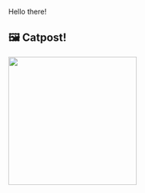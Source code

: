 Hello there!



## 🖼️ Catpost!

<sub>
    <img src="https://cdn2.thecatapi.com/images/afi.jpg" height="256">
</sub>

